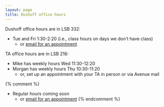 ```yaml
---
layout: page
title: Dushoff office hours
---
```


Dushoff office hours are in LSB 332:

* Tue and Fri 1:30-2:20 (i.e., class hours on days we don't have class)
	* or [email for an appointment](mailto:dushoff@mcmaster.ca)

TA office hours are in LSB 216:

* Mike has weekly hours Wed 11:30-12:20
* Morgan has weekly hours Thu 10:30-11:20
	* or, set up an appointment with your TA in person or via Avenue mail

{% comment %} 
* Regular hours coming soon
	* or [email for an appointment](mailto:dushoff@mcmaster.ca)
{% endcomment %} 
